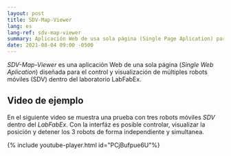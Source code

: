 ```yaml
---
layout: post
title: SDV-Map-Viewer
lang: es
lang-ref: sdv-map-viewer
summary: Aplicación Web de usa sola página (Single Page Aplication) para el control y visualización de múltiples robots móviles en modo remoto.
date: 2021-08-04 09:00 -0500
---
```


*SDV-Map-Viewer* es una aplicación Web de una sola página (*Single Web Aplication*) diseñada para el control y visualización de múltiples robots móviles (SDV) dentro del laboratorio LabFabEx.

## Video de ejemplo
En el siguiente video se muestra una prueba con tres robots móviles *SDV* dentro del *LabFabEx*. Con la interfáz es posible controlar, visualizar la posición y detener los 3 robots de forma independiente y simultanea.

{% include youtube-player.html id="PCjBufpue6U"%}
